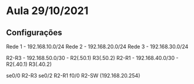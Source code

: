 # Aula 29/10/2021

## Configurações

Rede 1 - 192.168.10.0/24
Rede 2 - 192.168.20.0/24
Rede 3 - 192.168.30.0/24


R2-R3 - 192.168.50.0/30 - R2(.50.1) R3(.50.2) 
R2-R1 - 192.168.40.0/30 - R2(.40.1) R3(.40.2)

se0/0 R2-R3
se0/2 R2-R1
f0/0 R2-SW (192.168.20.254)

